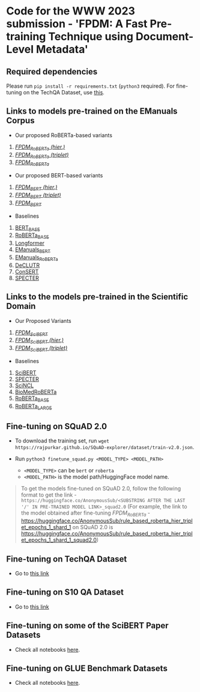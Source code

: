 # Code for the WWW 2023 submission - 'FPDM: A Fast Pre-training Technique using Document-Level Metadata'

## Required dependencies

Please run `pip install -r requirements.txt` (`python3` required). For fine-tuning on the TechQA Dataset, use [this](./TechQA_code/requirements.txt).

## Links to models pre-trained on the EManuals Corpus

- Our proposed RoBERTa-based variants

1. [<em>FPDM<sub>RoBERTa</sub> (hier.)</em>](https://huggingface.co/AnonymousSub/rule_based_roberta_only_classfn_epochs_1_shard_1)
2. [<em>FPDM<sub>RoBERTa</sub> (triplet)</em>](https://huggingface.co/AnonymousSub/rule_based_roberta_bert_triplet_epochs_1_shard_1)
3. [<em>FPDM<sub>RoBERTa</sub></em>](https://huggingface.co/AnonymousSub/rule_based_roberta_hier_triplet_epochs_1_shard_1)

- Our proposed BERT-based variants

1. [<em>FPDM<sub>BERT</sub> (hier.)</em>](https://huggingface.co/AnonymousSub/rule_based_only_classfn_epochs_1_shard_1)
2. [<em>FPDM<sub>BERT</sub> (triplet)</em>](https://huggingface.co/AnonymousSub/rule_based_bert_triplet_epochs_1_shard_1)
3. [<em>FPDM<sub>BERT</sub></em>](https://huggingface.co/AnonymousSub/rule_based_hier_triplet_epochs_1_shard_1)

- Baselines

1. [BERT<sub>BASE</sub>](https://huggingface.co/bert-base-uncased)
2. [RoBERTa<sub>BASE</sub>](https://huggingface.co/roberta-base)
3. [Longformer](https://huggingface.co/allenai/longformer-base-4096)
4. [EManuals<sub>BERT</sub>](https://huggingface.co/abhi1nandy2/EManuals_BERT)
5. [EManuals<sub>RoBERTa</sub>](https://huggingface.co/abhi1nandy2/EManuals_RoBERTa)
6. [DeCLUTR](https://huggingface.co/AnonymousSub/declutr-model)
7. [ConSERT](https://huggingface.co/AnonymousSub/unsup-consert-base)
8. [SPECTER](https://huggingface.co/AnonymousSub/specter-bert-model)

## Links to the models pre-trained in the Scientific Domain

- Our Proposed Variants
1. [<em>FPDM<sub>SciBERT</sub></em>](https://huggingface.co/AnonymousSub/fpdm_models_scibert_hybrid_epochs_4)
2. [<em>FPDM<sub>SciBERT</sub> (hier.)</em>](https://huggingface.co/AnonymousSub/SCIENTIFIC_fpdm_models_hier_scibert_epochs_4)
3. [<em>FPDM<sub>SciBERT</sub> (triplet)</em>](https://huggingface.co/AnonymousSub/SCIENTIFIC_fpdm_models_triplet_scibert_hybrid_epochs_4)

- Baselines

1. [SciBERT](https://huggingface.co/allenai/scibert_scivocab_uncased)
2. [SPECTER](https://huggingface.co/allenai/specter)
3. [SciNCL](https://huggingface.co/malteos/scincl)
4. [BioMedRoBERTa](https://huggingface.co/allenai/biomed_roberta_base)
5. [RoBERTa<sub>BASE</sub>](https://huggingface.co/roberta-base)
6. [RoBERTa<sub>LARGE</sub>](https://huggingface.co/roberta-large)

## Fine-tuning on SQuAD 2.0

- To download the training set, run `wget https://rajpurkar.github.io/SQuAD-explorer/dataset/train-v2.0.json`.

- Run `python3 finetune_squad.py <MODEL_TYPE> <MODEL_PATH>`
	- `<MODEL_TYPE>` can be `bert` or `roberta`
	- `<MODEL_PATH>` is the model path/HuggingFace model name.

> To get the models fine-tuned on SQuAD 2.0, follow the following format to get the link - `https://huggingface.co/AnonymousSub/<SUBSTRING AFTER THE LAST '/' IN PRE-TRAINED MODEL LINK>_squad2.0` (For example, the link to the model obtained after fine-tuning <em>FPDM<sub>RoBERTa</sub></em> - https://huggingface.co/AnonymousSub/rule_based_roberta_hier_triplet_epochs_1_shard_1 on SQuAD 2.0 is https://huggingface.co/AnonymousSub/rule_based_roberta_hier_triplet_epochs_1_shard_1_squad2.0)

## Fine-tuning on TechQA Dataset

- Go to [this link](./TechQA_code)

## Fine-tuning on S10 QA Dataset

- Go to [this link](./S10_Code)

## Fine-tuning on some of the SciBERT Paper Datasets

- Check all notebooks [here](./Scibert_datasets_code).

## Fine-tuning on GLUE Benchmark Datasets

- Check all notebooks [here](./GLUE_code).
